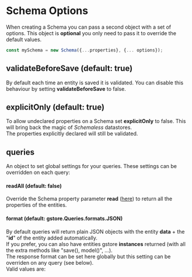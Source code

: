 # Schema Options

When creating a Schema you can pass a second object with a set of options. This object is **optional** you only need to pass it to override the default values.

```js
const mySchema = new Schema({...properties}, {... options});
```

## validateBeforeSave \(default: true\)

By default each time an entity is saved it is validated. You can disable this behaviour by setting **validateBeforeSave** to false.

## explicitOnly \(default: true\)

To allow undeclared properties on a Schema set **explicitOnly** to false. This will bring back the magic of _Schemaless_ datastores.  
The properties explicitly declared will still be validated.

## queries

An object to set global settings for your queries. These settings can be overridden on each query:

#### readAll (default: false\)

Override the Schema property parameter **read** \([here](../schema/other-paremeters.md#read)\) to return all the properties of the entities.

#### format (default: gstore.Queries.formats.JSON)  

By default queries will return plain JSON objects with the entity **data** + the "**id**" of the entity added automatically.  
If you prefer, you can also have entities gstore **instances** returned (with all the extra methods like "save(), model()", ...).  
The response format can be set here globally but this setting can be overriden on any query (see below).  
Valid values are: 

